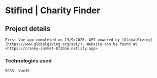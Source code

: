 # Stifind | Charity Finder

## Project details
```
First Vue app completed on 19/9/2020. API powered by [GlobalGiving](https://www.globalgiving.org/api/). Website can be found at <https://cranky-sammet-bf2b5e.netlify.app>
```

### Technologies used
```
SCSS, VueJS
```